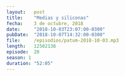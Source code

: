 ```yaml
---
layout:   post
title:    "Medias y siliconas"
fecha:    3 de octubre, 2018
date:     "2018-10-03T23:07:00-0300"
pubDate:  "2018-10-07T14:32:00-0300"
file:     /episodios/patum-2018-10-03.mp3
length:   12502138
episode:  20
season: 1
duration: "52:05"
---
```

